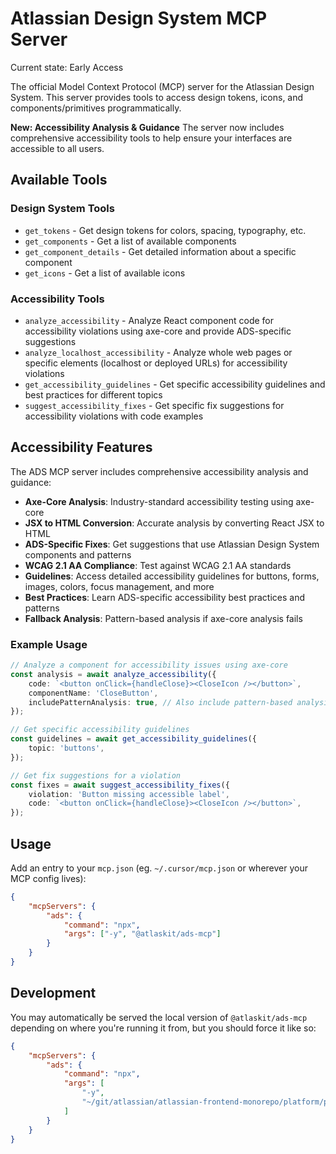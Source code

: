 # Atlassian Design System MCP Server

Current state: Early Access

The official Model Context Protocol (MCP) server for the Atlassian Design System. This server
provides tools to access design tokens, icons, and components/primitives programmatically.

**New: Accessibility Analysis & Guidance** The server now includes comprehensive accessibility tools
to help ensure your interfaces are accessible to all users.

## Available Tools

### Design System Tools

- `get_tokens` - Get design tokens for colors, spacing, typography, etc.
- `get_components` - Get a list of available components
- `get_component_details` - Get detailed information about a specific component
- `get_icons` - Get a list of available icons

### Accessibility Tools

- `analyze_accessibility` - Analyze React component code for accessibility violations using axe-core
  and provide ADS-specific suggestions
- `analyze_localhost_accessibility` - Analyze whole web pages or specific elements (localhost or
  deployed URLs) for accessibility violations
- `get_accessibility_guidelines` - Get specific accessibility guidelines and best practices for
  different topics
- `suggest_accessibility_fixes` - Get specific fix suggestions for accessibility violations with
  code examples

## Accessibility Features

The ADS MCP server includes comprehensive accessibility analysis and guidance:

- **Axe-Core Analysis**: Industry-standard accessibility testing using axe-core
- **JSX to HTML Conversion**: Accurate analysis by converting React JSX to HTML
- **ADS-Specific Fixes**: Get suggestions that use Atlassian Design System components and patterns
- **WCAG 2.1 AA Compliance**: Test against WCAG 2.1 AA standards
- **Guidelines**: Access detailed accessibility guidelines for buttons, forms, images, colors, focus
  management, and more
- **Best Practices**: Learn ADS-specific accessibility best practices and patterns
- **Fallback Analysis**: Pattern-based analysis if axe-core analysis fails

### Example Usage

```typescript
// Analyze a component for accessibility issues using axe-core
const analysis = await analyze_accessibility({
	code: `<button onClick={handleClose}><CloseIcon /></button>`,
	componentName: 'CloseButton',
	includePatternAnalysis: true, // Also include pattern-based analysis
});

// Get specific accessibility guidelines
const guidelines = await get_accessibility_guidelines({
	topic: 'buttons',
});

// Get fix suggestions for a violation
const fixes = await suggest_accessibility_fixes({
	violation: 'Button missing accessible label',
	code: `<button onClick={handleClose}><CloseIcon /></button>`,
});
```

## Usage

Add an entry to your `mcp.json` (eg. `~/.cursor/mcp.json` or wherever your MCP config lives):

```json
{
	"mcpServers": {
		"ads": {
			"command": "npx",
			"args": ["-y", "@atlaskit/ads-mcp"]
		}
	}
}
```

## Development

You may automatically be served the local version of `@atlaskit/ads-mcp` depending on where you're
running it from, but you should force it like so:

```json
{
	"mcpServers": {
		"ads": {
			"command": "npx",
			"args": [
				"-y",
				"~/git/atlassian/atlassian-frontend-monorepo/platform/packages/design-system/ads-mcp"
			]
		}
	}
}
```
